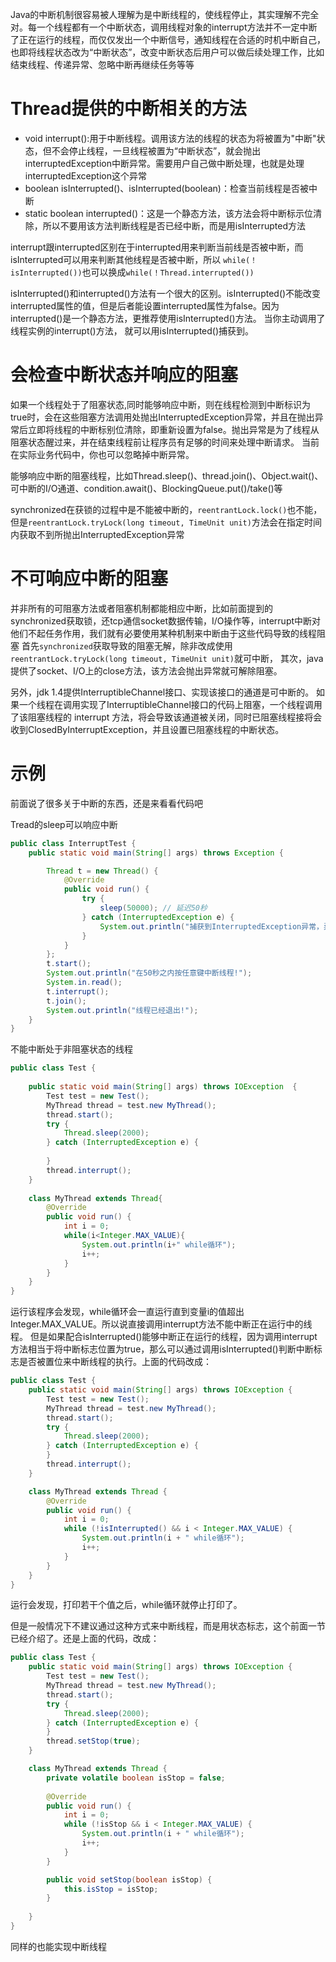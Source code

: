 Java的中断机制很容易被人理解为是中断线程的，使线程停止，其实理解不完全对。每一个线程都有一个中断状态，调用线程对象的interrupt方法并不一定中断了正在运行的线程，而仅仅发出一个中断信号，通知线程在合适的时机中断自己，也即将线程状态改为“中断状态”，改变中断状态后用户可以做后续处理工作，比如结束线程、传递异常、忽略中断再继续任务等等


# Thread提供的中断相关的方法
* void interrupt():用于中断线程。调用该方法的线程的状态为将被置为"中断"状态，但不会停止线程，一旦线程被置为“中断状态”，就会抛出interruptedException中断异常。需要用户自己做中断处理，也就是处理interruptedException这个异常
* boolean isInterrupted()、isInterrupted(boolean)：检查当前线程是否被中断
* static boolean interrupted()：这是一个静态方法，该方法会将中断标示位清除，所以不要用该方法判断线程是否已经中断，而是用isInterrupted方法

interrupt跟interrupted区别在于interrupted用来判断当前线是否被中断，而isInterrupted可以用来判断其他线程是否被中断，所以
`while(！isInterrupted())`也可以换成`while(！Thread.interrupted())`

isInterrupted()和interrupted()方法有一个很大的区别。isInterrupted()不能改变interrupted属性的值，但是后者能设置interrupted属性为false。因为interrupted()是一个静态方法，更推荐使用isInterrupted()方法。
当你主动调用了线程实例的interrupt()方法， 就可以用isInterrupted()捕获到。


# 会检查中断状态并响应的阻塞
如果一个线程处于了阻塞状态,同时能够响应中断，则在线程检测到中断标识为true时，会在这些阻塞方法调用处抛出InterruptedException异常，并且在抛出异常后立即将线程的中断标别位清除，即重新设置为false。抛出异常是为了线程从阻塞状态醒过来，并在结束线程前让程序员有足够的时间来处理中断请求。
当前在实际业务代码中，你也可以忽略掉中断异常。

能够响应中断的阻塞线程，比如Thread.sleep()、thread.join()、Object.wait()、可中断的I/O通道、condition.await()、BlockingQueue.put()/take()等

synchronized在获锁的过程中是不能被中断的，`reentrantLock.lock()`也不能，但是`reentrantLock.tryLock(long timeout, TimeUnit unit)`方法会在指定时间内获取不到所抛出InterruptedException异常

# 不可响应中断的阻塞
并非所有的可阻塞方法或者阻塞机制都能相应中断，比如前面提到的synchronized获取锁，还tcp通信socket数据传输，I/O操作等，interrupt中断对他们不起任务作用，我们就有必要使用某种机制来中断由于这些代码导致的线程阻塞
首先`synchronized`获取导致的阻塞无解，除非改成使用`reentrantLock.tryLock(long timeout, TimeUnit unit)`就可中断，
其次，java提供了socket、I/O上的close方法，该方法会抛出异常就可解除阻塞。

另外，jdk 1.4提供InterruptibleChannel接口、实现该接口的通道是可中断的。
如果一个线程在调用实现了InterruptibleChannel接口的代码上阻塞，一个线程调用了该阻塞线程的 interrupt 方法，将会导致该通道被关闭，同时已阻塞线程接将会收到ClosedByInterruptException，并且设置已阻塞线程的中断状态。


# 示例
前面说了很多关于中断的东西，还是来看看代码吧

Tread的sleep可以响应中断
```java
public class InterruptTest {
	public static void main(String[] args) throws Exception {

		Thread t = new Thread() {
			@Override
			public void run() {
				try {
					sleep(50000); // 延迟50秒
				} catch (InterruptedException e) {
					System.out.println("捕获到InterruptedException异常，异常信息：" + e.getMessage());
				}
			}
		};
		t.start();
		System.out.println("在50秒之内按任意键中断线程!");
		System.in.read();
		t.interrupt();
		t.join();
		System.out.println("线程已经退出!");
	}
}
```

不能中断处于非阻塞状态的线程
```java
public class Test {
     
    public static void main(String[] args) throws IOException  {
        Test test = new Test();
        MyThread thread = test.new MyThread();
        thread.start();
        try {
            Thread.sleep(2000);
        } catch (InterruptedException e) {
             
        }
        thread.interrupt();
    } 
     
    class MyThread extends Thread{
        @Override
        public void run() {
            int i = 0;
            while(i<Integer.MAX_VALUE){
                System.out.println(i+" while循环");
                i++;
            }
        }
    }
}
```
运行该程序会发现，while循环会一直运行直到变量i的值超出Integer.MAX_VALUE。所以说直接调用interrupt方法不能中断正在运行中的线程。
但是如果配合isInterrupted()能够中断正在运行的线程，因为调用interrupt方法相当于将中断标志位置为true，那么可以通过调用isInterrupted()判断中断标志是否被置位来中断线程的执行。上面的代码改成：
```java
public class Test {
	public static void main(String[] args) throws IOException {
		Test test = new Test();
		MyThread thread = test.new MyThread();
		thread.start();
		try {
			Thread.sleep(2000);
		} catch (InterruptedException e) {
		}
		thread.interrupt();
	}

	class MyThread extends Thread {
		@Override
		public void run() {
			int i = 0;
			while (!isInterrupted() && i < Integer.MAX_VALUE) {
				System.out.println(i + " while循环");
				i++;
			}
		}
	}
}
```
运行会发现，打印若干个值之后，while循环就停止打印了。

但是一般情况下不建议通过这种方式来中断线程，而是用状态标志，这个前面一节已经介绍了。还是上面的代码，改成：
```java
public class Test {
	public static void main(String[] args) throws IOException {
		Test test = new Test();
		MyThread thread = test.new MyThread();
		thread.start();
		try {
			Thread.sleep(2000);
		} catch (InterruptedException e) {
		}
		thread.setStop(true);
	}

	class MyThread extends Thread {
		private volatile boolean isStop = false;
		
		@Override
		public void run() {
			int i = 0;
			while (!isStop && i < Integer.MAX_VALUE) {
				System.out.println(i + " while循环");
				i++;
			}
		}

		public void setStop(boolean isStop) {
			this.isStop = isStop;
		}
		
	}
}
```
同样的也能实现中断线程
